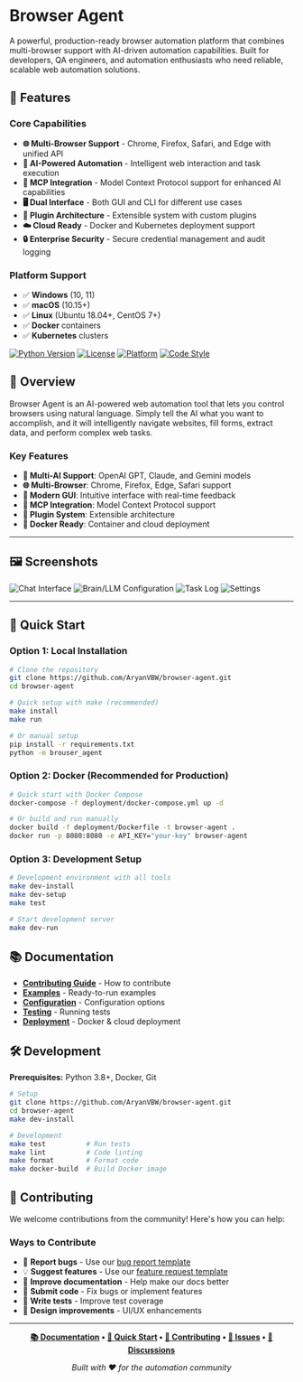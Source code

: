 # Browser Agent

A powerful, production-ready browser automation platform that combines multi-browser support with AI-driven automation capabilities. Built for developers, QA engineers, and automation enthusiasts who need reliable, scalable web automation solutions.

## 🚀 Features

### Core Capabilities
- **🌐 Multi-Browser Support** - Chrome, Firefox, Safari, and Edge with unified API
- **🤖 AI-Powered Automation** - Intelligent web interaction and task execution
- **🔌 MCP Integration** - Model Context Protocol support for enhanced AI capabilities
- **🖥️ Dual Interface** - Both GUI and CLI for different use cases
- **🧩 Plugin Architecture** - Extensible system with custom plugins
- **☁️ Cloud Ready** - Docker and Kubernetes deployment support
- **🔒 Enterprise Security** - Secure credential management and audit logging

### Platform Support
- ✅ **Windows** (10, 11)
- ✅ **macOS** (10.15+)
- ✅ **Linux** (Ubuntu 18.04+, CentOS 7+)
- ✅ **Docker** containers
- ✅ **Kubernetes** clusters

[![Python Version](https://img.shields.io/badge/python-3.8%2B-blue.svg)](https://python.org)
[![License](https://img.shields.io/badge/license-MIT-green.svg)](LICENSE)
[![Platform](https://img.shields.io/badge/platform-Windows%20%7C%20macOS%20%7C%20Linux-lightgrey.svg)]()
[![Code Style](https://img.shields.io/badge/code%20style-black-000000.svg)](https://github.com/psf/black)

## 🎯 Overview

Browser Agent is an AI-powered web automation tool that lets you control browsers using natural language. Simply tell the AI what you want to accomplish, and it will intelligently navigate websites, fill forms, extract data, and perform complex web tasks.

### Key Features
- **🧠 Multi-AI Support**: OpenAI GPT, Claude, and Gemini models
- **🌐 Multi-Browser**: Chrome, Firefox, Edge, Safari support
- **🎨 Modern GUI**: Intuitive interface with real-time feedback
- **🔌 MCP Integration**: Model Context Protocol support
- **🧩 Plugin System**: Extensible architecture
- **🐳 Docker Ready**: Container and cloud deployment

---

## 🖼️ Screenshots

![Chat Interface](assets/img/chat.png)
![Brain/LLM Configuration](assets/img/Brain:LLM.png)
![Task Log](assets/img/tasklog.png)
![Settings](assets/img/settings.png)

---

## 🚀 Quick Start

### Option 1: Local Installation

```bash
# Clone the repository
git clone https://github.com/AryanVBW/browser-agent.git
cd browser-agent

# Quick setup with make (recommended)
make install
make run

# Or manual setup
pip install -r requirements.txt
python -m brouser_agent
```

### Option 2: Docker (Recommended for Production)

```bash
# Quick start with Docker Compose
docker-compose -f deployment/docker-compose.yml up -d

# Or build and run manually
docker build -f deployment/Dockerfile -t browser-agent .
docker run -p 8080:8080 -e API_KEY="your-key" browser-agent
```

### Option 3: Development Setup

```bash
# Development environment with all tools
make dev-install
make dev-setup
make test

# Start development server
make dev-run
```

## 📚 Documentation

- **[Contributing Guide](docs/CONTRIBUTING.md)** - How to contribute
- **[Examples](examples/)** - Ready-to-run examples
- **[Configuration](config/README.md)** - Configuration options
- **[Testing](tests/README.md)** - Running tests
- **[Deployment](deployment/README.md)** - Docker & cloud deployment

## 🛠️ Development

**Prerequisites:** Python 3.8+, Docker, Git

```bash
# Setup
git clone https://github.com/AryanVBW/browser-agent.git
cd browser-agent
make dev-install

# Development
make test          # Run tests
make lint          # Code linting
make format        # Format code
make docker-build  # Build Docker image
```

## 🤝 Contributing

We welcome contributions from the community! Here's how you can help:

### Ways to Contribute
- 🐛 **Report bugs** - Use our [bug report template](.github/ISSUE_TEMPLATE/bug_report.yml)
- 💡 **Suggest features** - Use our [feature request template](.github/ISSUE_TEMPLATE/feature_request.yml)
- 📝 **Improve documentation** - Help make our docs better
- 🔧 **Submit code** - Fix bugs or implement features
- 🧪 **Write tests** - Improve test coverage
- 🎨 **Design improvements** - UI/UX enhancements



---

<div align="center">

**[📚 Documentation](docs/) • [🚀 Quick Start](#-quick-start) • [🤝 Contributing](docs/CONTRIBUTING.md) • [🐛 Issues](https://github.com/AryanVBW/browser-agent/issues) • [💬 Discussions](https://github.com/AryanVBW/browser-agent/discussions)**

*Built with ❤️ for the automation community*

</div>